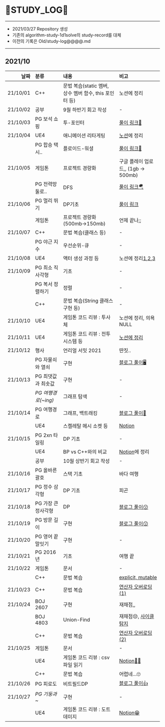 # 📜STUDY_LOG📜
---
- 2021/03/27 Repository 생성
- 기존의 algorithm-study-1d1solve의 study-record를 대체
- 이전의 기록은 Old/study-log@@@@.md
---
## 2021/10

<div markdown="1">

|날짜|분류|내용|비고|
|----:|:----|:----|:----|
|21/10/01|C++|문법 복습(static 멤버, 상수 멤버 함수, this 포인터 등)|노션에 정리|
|21/10/02|공부|9월 하반기 회고 작성|-|
|21/10/03|PG 보석 쇼핑|투-포인터|[풀이 링크📖](https://blog.naver.com/uss425/222525298818)|
|21/10/04|UE4|애니메이션 리타게팅|[노션](https://oriburger.notion.site/d23df07297194d5bbbc40d4c95adda13)에 정리|
||PG 합승 택시..|플로이드-워셜|[풀이 링크📜](https://blog.naver.com/uss425/222526376914)|
|21/10/05|게임톤|프로젝트 경량화|구글 플레이 업로드,, (1gb -> 500mb)|
||PG 전력망 둘로..|DFS|[풀이 링크🪂](https://blog.naver.com/uss425/222527346839)|
|21/10/06|PG 멀리 뛰기|DP기초|[풀이 링크](https://blog.naver.com/uss425/222528602487)|
||게임톤|프로젝트 경량화 (500mb->150mb)|언제 끝나;;|
|21/10/07|C++|문법 복습(클래스 등)|-|
||PG 야근 지수|우선순위-큐|-|
|21/10/08|UE4|액터 생성 과정 등|노션에 정리[1](https://www.notion.so/oriburger/3-Back-bfcfd232c20b4bc2ad59e4d9f6225f3d),[2](https://www.notion.so/oriburger/UPROPERTY-UFUNCTION-cc1d70eafbf24c678fac42c154ea5b09),[3](https://www.notion.so/oriburger/2607c7c236974bdc87347b81c7b73d1b)|
|21/10/09|PG 최소 직사각형|기초|-|
||PG 복서 정렬하기|정렬|-|
||C++|문법 복습(String 클래스 구현 등)|-|
|21/10/10|UE4|게임톤 코드 리뷰 : 투사체|노션에 정리, 의욕NULL|
|21/10/11|UE4|게임톤 코드 리뷰 : 전투 시스템 등|[노션에 정리](https://www.notion.so/oriburger/6b05827a5c5a49f78428c7db641c73e3)|
|21/10/12|행사|언리얼 서밋 2021|딴짓..|
||PG 자물쇠와 열쇠|구현|[블로그 풀이🖥](https://m.blog.naver.com/uss425/222534872009)|
|21/10/13|PG 최댓값과 최솟값|구현|-|
||*PG 여행경로(~ing)*|그래프 탐색|-|
|21/10/14|PG 여행경로|그래프, 백트래킹|[블로그 풀이📜](https://blog.naver.com/uss425/222536626913)|
||UE4|스켈레탈 메시 소켓 등|[Notion](https://oriburger.notion.site/TPS-314e4b7a46b44c37a68e3291e67216d3)|
|21/10/15|PG 2xn 타일링|DP 기초|-|
||UE4|BP vs C++와의 비교|[Notion](https://oriburger.notion.site/BP-C-4967fe423b55484c8f93e0b51db92e10)에 정리|
||공부|10월 상반기 회고 작성|-|
|21/10/16|PG 올바른 괄호|스택 기초|바다 여행|
|21/10/17|PG 정수 삼각형|DP 기초|피곤|
|21/10/18|PG 가장 큰 정사각형|DP|[블로그 풀이😗](https://blog.naver.com/uss425/222540288800)|
|21/10/19|PG 방문 길이|구현|[블로그 풀이😗](https://blog.naver.com/uss425/222541495674)|
|21/10/20|PG 영어 끝말잇기|구현|-|
|21/10/21|PG 2016년|기초|여행 끝|
|21/10/22|게임톤|문서|-|
||C++|문법 복습|[explicit, mutable](https://www.notion.so/oriburger/explicit-mutable-bcae3cdd11b24251a81fcac79161fe69)|
|21/10/23|C++|문법 복습|[연산자 오버로딩(1)](https://www.notion.so/oriburger/1-930a5744f33442ccb1cdc72815a7ff4f)|
|21/10/24|BOJ 2607|구현|재채점,,|
||BOJ 4803|Union-Find|재채점😒, [사이클 탐지](https://www.notion.so/oriburger/4-3-115565a6168841bb8cc6297a10bbf9b0)|
||C++|문법 복습|[연산자 오버로딩(2)](https://www.notion.so/oriburger/2-friend-53853e248dd14105b656938bb9d13a72)|
|21/10/25|게임톤|문서|-|
||UE4|게임톤 코드 리뷰 : csv 파일 읽기|[Notion🐱‍💻](https://oriburger.notion.site/csv-a83ed219d59845ed92667ef5d9b7aa67)|
||C++|문법 복습|어렵네...🙄|
|21/10/26|PG 피로도|비트필드DP|[블로그 풀이👍](https://blog.naver.com/uss425/222548666888)|
|21/10/27|*PG 기둥과~*|구현|-|
||UE4|게임톤 코드 리뷰 : 도트 데미지|[Notion😁](https://oriburger.notion.site/71518440e55847b78632cc67e54aa72f)|
</div>
